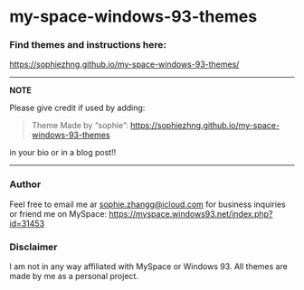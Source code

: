 # my-space-windows-93-themes

### Find themes and instructions here:
https://sophiezhng.github.io/my-space-windows-93-themes/

---
**NOTE**

Please give credit if used by adding:

> Theme Made by “sophie”: https://sophiezhng.github.io/my-space-windows-93-themes

in your bio or in a blog post!!

---

### Author
Feel free to email me ar sophie.zhangg@icloud.com for business inquiries or friend me on MySpace: https://myspace.windows93.net/index.php?id=31453

### Disclaimer
I am not in any way affiliated with MySpace or Windows 93. All themes are made by me as a personal project.
